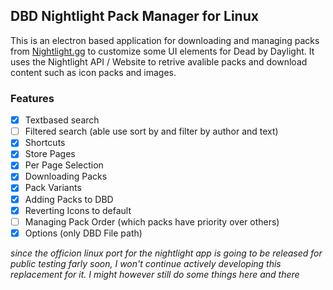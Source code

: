 ## DBD Nightlight Pack Manager for Linux
This is an electron based application for downloading and managing packs from [Nightlight.gg](https://nightlight.gg/) to customize some UI elements for Dead by Daylight.
It uses the Nightlight API / Website to retrive avalible packs and download content such as icon packs and images.

### Features
- [x] Textbased search
- [ ] Filtered search (able use sort by and filter by author and text)
- [x] Shortcuts
- [x] Store Pages
- [x] Per Page Selection
- [x] Downloading Packs
- [x] Pack Variants
- [x] Adding Packs to DBD
- [x] Reverting Icons to default
- [ ] Managing Pack Order (which packs have priority over others)
- [x] Options (only DBD File path)

_since the officion linux port for the nightlight app is going to be released for public testing farly soon, I won't continue actively developing this replacement for it. I might however still do some things here and there_

